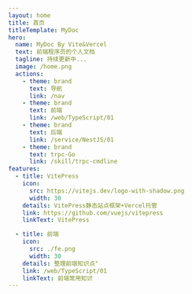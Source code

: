 ```yaml
---
layout: home
title: 首页
titleTemplate: MyDoc
hero:
  name: MyDoc By Vite&Vercel
  text: 前端程序员的个人文档
  tagline: 持续更新中...
  image: /home.png
  actions:
    - theme: brand
      text: 导航
      link: /nav
    - theme: brand
      text: 前端
      link: /web/TypeScript/01
    - theme: brand
      text: 后端
      link: /service/NestJS/01
    - theme: brand
      text: trpc-Go
      link: /skill/trpc-cmdline
features:
  - title: VitePress
    icon:
      src: https://vitejs.dev/logo-with-shadow.png
      width: 30
    details: VitePress静态站点框架+Vercel托管
    link: https://github.com/vuejs/vitepress
    linkText: VitePress

  - title: 前端
    icon:
      src: ./fe.png
      width: 30
    details: 整理前端知识点"
    link: /web/TypeScript/01
    linkText: 前端常用知识
---
```

